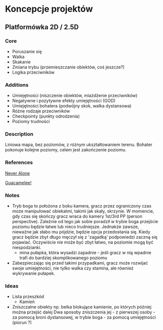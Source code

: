 # Koncepcje projektów

## Platformówka 2D / 2.5D

### Core
  * Poruszanie się
  * Walka
  * Skakanie
  * Zmiana trybu (przemieszczanie obiektów, coś jeszcze?)
  * Logika przeciwników
### Additions
  * Umiejętności (niszczenie obiektów, miażdżenie przeciwników)
  * Negatywne i pozytywne efekty umiejętności (GOD)
  * Umiejętności bohatera (podwójny skok, walka dystansowa)
  * Różne rodzaje przeciwników
  * Checkpointy (punkty odrodzenia)
  * Poziomy trudności
### Description

Liniowa mapa, bez poziomów, z różnym ukształtowaniem terenu.
Bohater pokonuje kolejne poziomy, celem jest zakończenie poziomu.

### References
[Never Alone](https://store.steampowered.com/app/295790/Never_Alone_Kisima_Ingitchuna/)

[Guacamelee!](https://store.steampowered.com/app/275390/Guacamelee_Super_Turbo_Championship_Edition/)

### Notes
  * Tryb boga to położona z boku kamera, gracz przez ograniczony czas może manipulować obiekatmi, takimi jak skały, skrzynie.
W momencie, gdy czas się skończy gracz wraca do kamery 1st/3rd PP (person perspective).
Zależnie od tego jak sobie poradził w trybie boga przejście poziomu będzie łatwe lub nieco trudniejsze. Jednakże zawsze, nieważne jak słabo mu pójdzie, będzie opcja przedostania się.
Kiedy gracz będzie zbyt długo męczył się z 'zagadką' podpowiedzi zaczną się pojawiać.
Oczywiście nie może być zbyt łatwo, na poziomie mogą być niespodzianki.
	* mina pułapka, która wysadzi zapadnie - jeśli gracz w nią wpadnie trafi do bardziej skomplikowanego poziomu
  * Zabezpieczając się przed takimi przypadkami, gracz może rozwijać swoje umiejętności, nie tylko walka czy stamina, ale również wykrywanie pułapek.

### Ideas
  * Lista przeszkód
	* Kamień
  * Zniszczalne obiekty np. belka blokujące kamienie, po których później można przejść dalej
Dwa sposoby zniszczenia jej - z pierwszej osoby - za pomocą broni dystansowej, w trybie boga - za pomocą umiejętności (piorun ?)